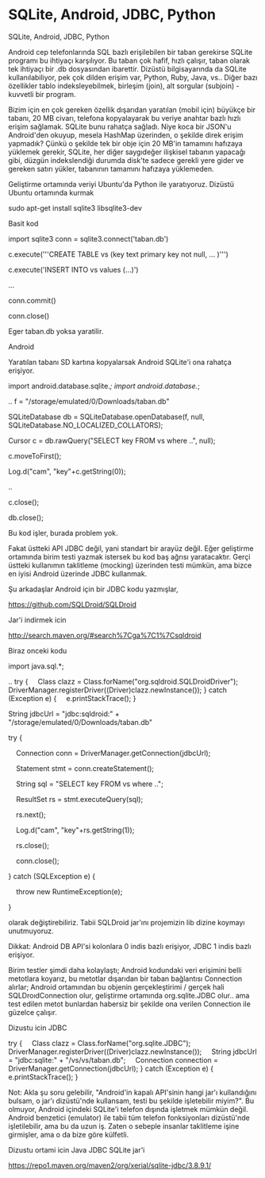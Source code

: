 # SQLite, Android, JDBC, Python


SQLite, Android, JDBC, Python




Android cep telefonlarında SQL bazlı erişilebilen bir taban gerekirse SQLite programı bu ihtiyaçı karşılıyor. Bu taban çok hafif, hızlı çalışır, taban olarak tek ihtiyaçı bir .db dosyasından ibarettir. Dizüstü bilgisayarında da SQLite kullanılabiliyor, pek çok dilden erişim var, Python, Ruby, Java, vs.. Diğer bazı özellikler tablo indeksleyebilmek, birleşim (join), alt sorgular (subjoin) - kuvvetli bir program.

Bizim için en çok gereken özellik dışarıdan yaratılan (mobil için) büyükçe bir tabanı, 20 MB civarı, telefona kopyalayarak bu veriye anahtar bazlı hızlı erişim sağlamak. SQLite bunu rahatça sağladı. Niye koca bir JSON'u Android'den okuyup, mesela HashMap üzerinden, o şekilde direk erişim yapmadık? Çünkü o şekilde tek bir obje için 20 MB'in tamamını hafızaya yüklemek gerekir, SQLite, her diğer saygıdeğer ilişkisel tabanın yapacağı gibi, düzgün indekslendiği durumda disk'te sadece gerekli yere gider ve gereken satırı yükler, tabanının tamamını hafızaya yüklemeden.

Geliştirme ortamında veriyi Ubuntu'da Python ile yaratıyoruz. Dizüstü Ubuntu ortamında kurmak

sudo apt-get install sqlite3 libsqlite3-dev

Basit kod

import sqlite3
conn = sqlite3.connect('taban.db')




c.execute('''CREATE TABLE vs (key text primary key not null, ... )''')



c.execute('INSERT INTO vs values (...)')


...


conn.commit()



conn.close()




Eger taban.db yoksa yaratilir. 



Android 



Yaratılan tabanı SD kartına kopyalarsak Android SQLite'i ona rahatça erişiyor. 




import android.database.sqlite.*;
import android.database.*;

..
f = "/storage/emulated/0/Downloads/taban.db"

SQLiteDatabase db = SQLiteDatabase.openDatabase(f, null, SQLiteDatabase.NO_LOCALIZED_COLLATORS);

Cursor c = db.rawQuery("SELECT key FROM vs where ..", null);

c.moveToFirst();

Log.d("cam", "key"+c.getString(0));

..

c.close();

db.close();




Bu kod işler, burada problem yok.

Fakat üstteki API JDBC değil, yani standart bir arayüz değil. Eğer geliştirme ortamında birim testi yazmak istersek bu kod baş ağrısı yaratacaktır. Gerçi üstteki kullanımın taklitleme (mocking) üzerinden testi mümkün, ama bizce en iyisi Android üzerinde JDBC kullanmak. 



Şu arkadaşlar Android için bir JDBC kodu yazmışlar, 



https://github.com/SQLDroid/SQLDroid



Jar'i indirmek icin 



http://search.maven.org/#search%7Cga%7C1%7Csqldroid



Biraz onceki kodu




import java.sql.*;

..
try {
    Class clazz = Class.forName("org.sqldroid.SQLDroidDriver");
    DriverManager.registerDriver((Driver)clazz.newInstance());
} catch (Exception e) {
    e.printStackTrace();
}



String jdbcUrl = "jdbc:sqldroid:" + "/storage/emulated/0/Downloads/taban.db"

try {

    Connection conn = DriverManager.getConnection(jdbcUrl);

    Statement stmt = conn.createStatement();

    String sql = "SELECT key FROM vs where ..";

    ResultSet rs = stmt.executeQuery(sql);

    rs.next();

    Log.d("cam", "key"+rs.getString(1));

    rs.close();

    conn.close();         

} catch (SQLException e) {

    throw new RuntimeException(e);

}       



olarak değiştirebiliriz. Tabii SQLDroid jar'ını projemizin lib dizine koymayı unutmuyoruz.


Dikkat: Android DB API'si kolonlara 0 indis bazlı erişiyor, JDBC 1 indis bazlı erişiyor.

Birim testler şimdi daha kolaylaştı; Android kodundaki veri erişimini belli metotlara koyarız, bu metotlar dışarıdan bir taban bağlantısı Connection alırlar; Android ortamından bu objenin gerçekleştirimi / gerçek hali SQLDroıdConnection olur, geliştirme ortamında org.sqlite.JDBC olur.. ama test edilen metot bunlardan habersiz bir şekilde ona verilen Connection ile güzelce çalışır.

Dizustu icin JDBC

try {
    Class clazz = Class.forName("org.sqlite.JDBC");
    DriverManager.registerDriver((Driver)clazz.newInstance());
    String jdbcUrl = "jdbc:sqlite:" + "/vs/vs/taban.db";
    Connection connection = DriverManager.getConnection(jdbcUrl);
} catch (Exception e) {
    e.printStackTrace();
}

Not: Akla şu soru gelebilir, "Android'in kapalı API'sinin hangi jar'ı kullandığını bulsam, o jar'ı dizüstü'nde kullansam, testi bu şekilde işletebilir miyim?". Bu olmuyor, Android içindeki SQLite'i telefon dışında işletmek mümkün değil. Android benzetici (emulator) ile tabii tüm telefon fonksiyonları dizüstü'nde işletilebilir, ama bu da uzun iş. Zaten o sebeple insanlar taklitleme işine girmişler, ama o da bize göre külfetli.

Dizustu ortami icin Java JDBC SQLite jar'i

https://repo1.maven.org/maven2/org/xerial/sqlite-jdbc/3.8.9.1/






